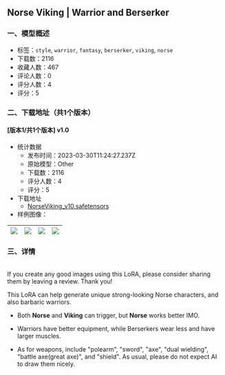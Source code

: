 ## Norse Viking | Warrior and Berserker
### 一、模型概述

- 标签：`style`, `warrior`, `fantasy`, `berserker`, `viking`, `norse`
- 下载数：2116
- 收藏人数：467
- 评论人数：0
- 评分人数：4
- 评分：5

### 二、下载地址（共1个版本）

#### [版本1/共1个版本] v1.0

- 统计数据
  - 发布时间：2023-03-30T11:24:27.237Z
  - 原始模型：Other
  - 下载数：2116
  - 评分人数：4
  - 评分：5
- 下载地址
  - [NorseViking_v10.safetensors](https://civitai.com/api/download/models/31804)
- 样例图像：

| <img src="https://image.civitai.com/xG1nkqKTMzGDvpLrqFT7WA/34e5b855-0a39-4714-e2e9-5cebae10ca00/width=450/361813.jpeg" /> | <img src="https://image.civitai.com/xG1nkqKTMzGDvpLrqFT7WA/f6f0780f-c644-4841-9fdf-554547e48a00/width=450/361800.jpeg" /> | <img src="https://image.civitai.com/xG1nkqKTMzGDvpLrqFT7WA/8767dc88-ded2-4d72-d5f1-dd5f412a3200/width=450/361812.jpeg" /> | <img src="https://image.civitai.com/xG1nkqKTMzGDvpLrqFT7WA/8fc689b1-78d1-45b6-ff99-2702d6cce700/width=450/361811.jpeg" /> |
| ---- | ---- | ---- | ---- |


### 三、详情
<p><br />If you create any good images using this LoRA, please consider sharing them by leaving a review. Thank you!<br /></p><p>This LoRA can help generate unique strong-looking Norse characters, and also barbaric warriors.</p><ul><li><p>Both <strong>Norse</strong> and <strong>Viking</strong> can trigger, but <strong>Norse</strong> works better IMO.</p></li><li><p>Warriors have better equipment, while Berserkers wear less and have larger muscles.</p></li><li><p>As for weapons, include "polearm", "sword", "axe", "dual wielding", "battle axe(great axe)", and "shield". As usual, please do not expect AI to draw them nicely.</p></li></ul>